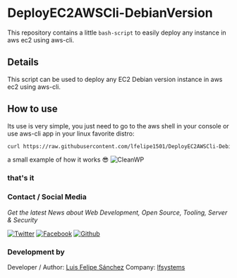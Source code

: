 # DeployEC2AWSCli-DebianVersion

This repository contains a little `bash-script` to easily deploy any instance in aws ec2 using aws-cli.

## Details

This script can be used to deploy any EC2 Debian version instance in aws ec2 using aws-cli.

## How to use

Its use is very simple, you just need to go to the aws shell in your console or use aws-cli app in your linux favorite distro:

```bash
curl https://raw.githubusercontent.com/lfelipe1501/DeployEC2AWSCli-DebianVersion/main/DeployAWS-DBNBase.sh | bash
```

a small example of how it works :sunglasses:
![CleanWP](https://raw.githubusercontent.com/lfelipe1501/lfelipe-projects/master/cleanwp123.gif)

### that's it

### Contact / Social Media

*Get the latest News about Web Development, Open Source, Tooling, Server & Security*

[![Twitter](https://github.frapsoft.com/social/twitter.png)](https://twitter.com/lfelipe1501)
[![Facebook](https://github.frapsoft.com/social/facebook.png)](https://www.facebook.com/lfelipe1501)
[![Github](https://github.frapsoft.com/social/github.png)](https://github.com/lfelipe1501)

### Development by

Developer / Author: [Luis Felipe Sánchez](https://github.com/lfelipe1501)
Company: [lfsystems](https://www.lfsystems.com.co)

